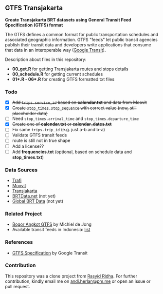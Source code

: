## GTFS Transjakarta

**Create Transjakarta BRT datasets using General Transit Feed Specification (GTFS) format**

The GTFS defines a common format for public transportation schedules and associated geographic information. GTFS "feeds" let public transit agencies publish their transit data and developers write applications that consume that data in an interoperable way ([Google Transit](https://developers.google.com/transit/gtfs)).

Description about files in this repository:

-   **00_get.R** for getting Transjakarta routes and stops details
-   **00_schedule.R** for getting current schedules
-   **01\*.R - 06\*.R** for creating GTFS formatted txt files

### Todo

-   [x] ~~Add `trips.service_id` based on **calendar.txt** and data from Moovit~~
-   [x] ~~Create `stop_times.stop_sequence` with correct value (now, still placeholder data)~~
-   [ ] Need `stop_times.arrival_time` and `stop_times.departure_time`
-   [x] ~~Create one of **calendar.txt** or **calendar_dates.txt**~~
-   [ ] Fix same `trips.trip_id` (e.g. just a-b and b-a)
-   [ ] Validate GTFS transit feeds
-   [ ] route is still not in true shape
-   [ ] Add a license??
-   [ ] Add **frequencies.txt** (optional, based on schedule data and **stop_times.txt**)

### Data Sources

-   [Trafi](https://www.trafi.com/)
-   [Moovit](https://moovitapp.com/)
-   [Transjakarta](https://transjakarta.co.id)
-   [BRTData.net](https://www.brtdata.net/city?c=jakarta) (not yet)
-   [Global BRT Data](https://brtdata.org/location/asia/indonesia/jakarta) (not yet)

### Related Project

-   [Bogor Angkot GTFS](https://github.com/michielbdejong/bogor-angkot-gtfs) by Michiel de Jong
-   Available transit feeds in Indonesia: [list](http://transitfeeds.com/l/526-indonesia)

### References

-   [GTFS Specification](https://github.com/google/transit/blob/master/gtfs/spec/en/reference.md) by Google Transit

### Contribution

This repository was a clone project from [Rasyid Ridha](https://github.com/rasyidstat/transjakarta). For further contribution, kindly email me on [andi.herlan\@pm.me](mailto:andi.herlan@protonmail.com) or open an issue or pull request.
